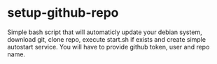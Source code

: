 # setup-github-repo
Simple bash script that will automaticly update your debian system, download git, clone repo, execute start.sh if exists and create simple autostart service. You will have to provide github token, user and repo name.
